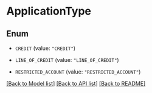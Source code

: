 # ApplicationType

## Enum


* `CREDIT` (value: `"CREDIT"`)

* `LINE_OF_CREDIT` (value: `"LINE_OF_CREDIT"`)

* `RESTRICTED_ACCOUNT` (value: `"RESTRICTED_ACCOUNT"`)


[[Back to Model list]](../README.md#documentation-for-models) [[Back to API list]](../README.md#documentation-for-api-endpoints) [[Back to README]](../README.md)


